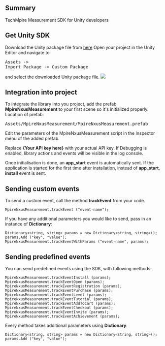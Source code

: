 ## Summary
TechMpire Measurement SDK for Unity developers

## Get Unity SDK
Download the Unity package file from <a href="http://distribution.nxus.mobi/libs/MpireNxusMeasurement_v1_1_3.zip">here</a>
Open your project in the Unity Editor and navigate to <pre>Assets -> Import Package -> Custom Package</pre> and select the downloaded Unity package file.
<img src="http://distribution.nxus.mobi/images/unity/image_1.png">

## Integration into project
To integrate the library into you project, add the prefab <b>MpireNxusMeasurement</b> to your first scene so it's initialized properly. Location of prefab: <pre>Assets/MpireNxusMeasurement/MpireNxusMeasurement.prefab</pre>
Edit the parameters of the MpireNxusMeasurement script in the Inspector menu of the added prefab.

Replace <b>{Your API key here}</b> with your actual API key.
If Debugging is enabled, library actions and events will be visible in the log console.

Once initialisation is done, an <b>app_start</b> event is automatically sent. If the application is started for the first time after installation, instead of <b>app_start</b>, <b>install</b> event is sent.

## Sending custom events
To send a custom event, call the method <b>trackEvent</b> from your code.
```
MpireNxusMeasurement.trackEvent ("event-name");
```

If you have any additional parameters you would like to send, pass in an instance of <b>Dictionary</b>:
```
Dictionary<string, string> params = new Dictionary<string, string>();
params.Add ("key", "value");
MpireNxusMeasurement.trackEventWithParams ("event-name", params);
```

## Sending predefined events
You can send predefined events using the SDK, with following methods:
```
MpireNxusMeasurement.trackEventInstall (params);
MpireNxusMeasurement.trackEventOpen (params);
MpireNxusMeasurement.trackEventRegistration (params);
MpireNxusMeasurement.trackEventPurchase (params);
MpireNxusMeasurement.trackEventLevel (params);
MpireNxusMeasurement.trackEventTutorial (params);
MpireNxusMeasurement.trackEventAddToCart (params);
MpireNxusMeasurement.trackEventCheckout (params);
MpireNxusMeasurement.trackEventInvite (params);
MpireNxusMeasurement.trackEventAchievement (params);
```
Every method takes additional parameters using <b>Dictionary</b>:
```
Dictionary<string, string> params = new Dictionary<string, string>();
params.Add ("key", "value");
```
